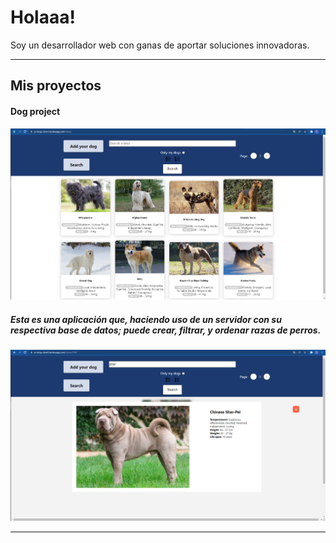 <h1> Holaaa!</h1>
Soy un desarrollador web con ganas de aportar soluciones innovadoras.

<hr/>

<h2> Mis proyectos</h2>

<h4>Dog project</h4>

<img src="./dogspi.PNG"/>
<h5>Esta es una aplicación que, haciendo uso de un servidor con su respectiva base de datos; puede crear, filtrar, y ordenar razas de perros. </h5>
<img src="./dogpi1.PNG"/>

<hr/>




<!--
**LucasSantillan0/LucasSantillan0** is a ✨ _special_ ✨ repository because its `README.md` (this file) appears on your GitHub profile.

Here are some ideas to get you started:

- 🔭 I’m currently working on ...
- 🌱 I’m currently learning ...
- 👯 I’m looking to collaborate on ...
- 🤔 I’m looking for help with ...
- 💬 Ask me about ...
- 📫 How to reach me: ...
- 😄 Pronouns: ...
- ⚡ Fun fact: ...
-->

